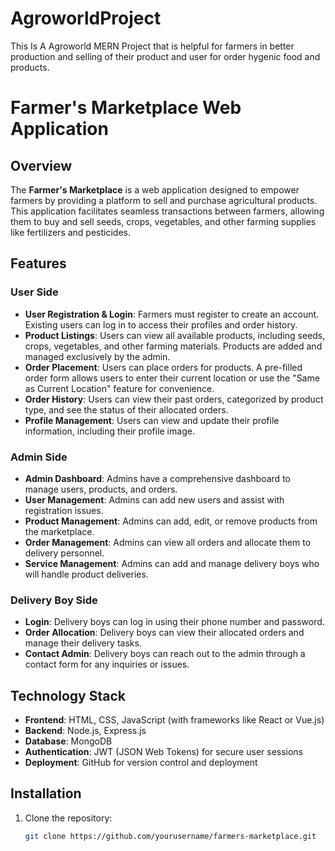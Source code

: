 # AgroworldProject
 This Is A Agroworld MERN Project that is helpful for farmers in better production and selling of their product and user for order hygenic food and products.
# Farmer's Marketplace Web Application

## Overview

The **Farmer's Marketplace** is a web application designed to empower farmers by providing a platform to sell and purchase agricultural products. This application facilitates seamless transactions between farmers, allowing them to buy and sell seeds, crops, vegetables, and other farming supplies like fertilizers and pesticides.

## Features

### User Side
- **User  Registration & Login**: Farmers must register to create an account. Existing users can log in to access their profiles and order history.
- **Product Listings**: Users can view all available products, including seeds, crops, vegetables, and other farming materials. Products are added and managed exclusively by the admin.
- **Order Placement**: Users can place orders for products. A pre-filled order form allows users to enter their current location or use the "Same as Current Location" feature for convenience.
- **Order History**: Users can view their past orders, categorized by product type, and see the status of their allocated orders.
- **Profile Management**: Users can view and update their profile information, including their profile image.

### Admin Side
- **Admin Dashboard**: Admins have a comprehensive dashboard to manage users, products, and orders.
- **User  Management**: Admins can add new users and assist with registration issues.
- **Product Management**: Admins can add, edit, or remove products from the marketplace.
- **Order Management**: Admins can view all orders and allocate them to delivery personnel.
- **Service Management**: Admins can add and manage delivery boys who will handle product deliveries.

### Delivery Boy Side
- **Login**: Delivery boys can log in using their phone number and password.
- **Order Allocation**: Delivery boys can view their allocated orders and manage their delivery tasks.
- **Contact Admin**: Delivery boys can reach out to the admin through a contact form for any inquiries or issues.

## Technology Stack
- **Frontend**: HTML, CSS, JavaScript (with frameworks like React or Vue.js)
- **Backend**: Node.js, Express.js
- **Database**: MongoDB
- **Authentication**: JWT (JSON Web Tokens) for secure user sessions
- **Deployment**: GitHub for version control and deployment

## Installation

1. Clone the repository:
   ```bash
   git clone https://github.com/yourusername/farmers-marketplace.git
